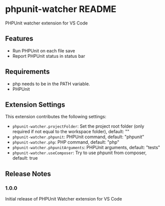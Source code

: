 # phpunit-watcher README

PHPUnit watcher extension for VS Code

## Features

-   Run PHPUnit on each file save
-   Report PHPUnit status in status bar

## Requirements

-   php needs to be in the PATH variable.
-   PHPUnit

## Extension Settings

This extension contributes the following settings:

-   `phpunit-watcher.projectFolder`: Set the project root folder (only required if not equal to the workspace folder), default: ""
-   `phpunit-watcher.phpunit`: PHPUnit command, default: "phpunit"
-   `phpunit-watcher.php`: PHP command, default: "php"
-   `phpunit-watcher.phpunitArguments`: PHPUnit arguments, default: "tests"
-   `phpunit-watcher.useComposer`: Try to use phpunit from composer, default: true

## Release Notes

### 1.0.0

Initial release of PHPUnit Watcher extension for VS Code
